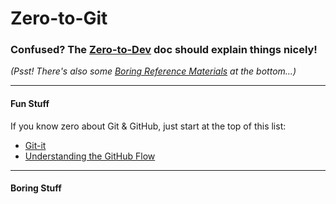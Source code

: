 # Zero-to-Git

### Confused? The [Zero-to-Dev](../..) doc should explain things nicely!
_(Psst! There's also some [Boring Reference Materials](#boring-stuff) at the bottom...)_

---
#### Fun Stuff
If you know zero about Git & GitHub, just start at the top of this list:
- [Git-it](https://github.com/jlord/git-it-electron)
- [Understanding the GitHub Flow](https://guides.github.com/introduction/flow/)

---
#### Boring Stuff
